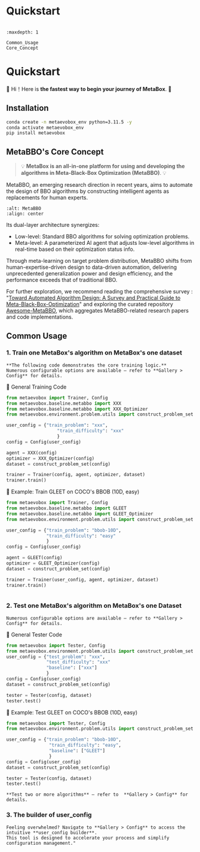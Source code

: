 # Quickstart

```{toctree}

:maxdepth: 1

Common_Usage
Core_Concept

```

# Quickstart

🚀 Hi！Here is **the fastest way to begin your journey of MetaBox**. 🚀

## Installation

```bash
conda create -n metaevobox_env python=3.11.5 -y
conda activate metaevobox_env
pip install metaevobox
```

## MetaBBO's Core Concept

> 💡 **MetaBox is an all-in-one platform for using and developing the algorithms in Meta-Black-Box Optimization (MetaBBO)**. 💡

MetaBBO, an emerging research direction in recent years, aims to automate the design of BBO algorithms by constructing intelligent agents as replacements for human experts.

```{image} /_static/metabbo.png
:alt: MetaBBO
:align: center
```

Its dual-layer architecture synergizes:

- Low-level​​: Standard BBO algorithms for solving optimization problems.
- Meta-level​​: A parameterized AI agent that adjusts low-level algorithms in real-time based on their optimization status info.

Through meta-learning on target problem distribution, MetaBBO shifts from human-expertise-driven design to data-driven automation, delivering unprecedented generalization power and design efficiency, and the performance
exceeds that of traditional BBO.

For further exploration, we recommend reading the comprehensive survey : "[Toward Automated Algorithm Design: A Survey and Practical Guide to Meta-Black-Box-Optimization](https://arxiv.org/abs/2411.00625)" and exploring the curated repository [Awesome-MetaBBO](https://github.com/GMC-DRL/Awesome-MetaBBO), which aggregates MetaBBO-related research papers and code implementations.

## Common Usage

### 1. Train one MetaBox's algorithm on MetaBox's one dataset

```{note}
**The following code demonstrates the core training logic.**
Numerous configurable options are available — refer to **Gallery > Config** for details.
```

<!-- ```{note} Notes require **no** arguments, so content can start here.
```
```{tip} Notes require **no** arguments, so content can start here.
```
```{warning} Notes require **no** arguments, so content can start here.
```
:::{note}
This text is **standard** _Markdown_
:::
:::{warning}
This text is **standard** _Markdown_
:::
```{admonition} Here's my title
:class: note

Here's my admonition content

``` -->

🧪 General Training Code

```python
from metaevobox import Trainer, Config
from metaevobox.baseline.metabbo import XXX
from metaevobox.baseline.metabbo import XXX_Optimizer
from metaevobox.environment.problem.utils import construct_problem_set

user_config = {"train_problem": "xxx",
                   "train_difficulty": "xxx"
                   }
config = Config(user_config)

agent = XXX(config)
optimizer = XXX_Optimizer(config)
dataset = construct_problem_set(config)

trainer = Trainer(config, agent, optimizer, dataset)
trainer.train()
```

🎯 Example: Train GLEET on COCO's BBOB (10D, easy)

```python
from metaevobox import Trainer, Config
from metaevobox.baseline.metabbo import GLEET
from metaevobox.baseline.metabbo import GLEET_Optimizer
from metaevobox.environment.problem.utils import construct_problem_set

user_config = {"train_problem": "bbob-10D",
               "train_difficulty": "easy"
               }
config = Config(user_config)

agent = GLEET(config)
optimizer = GLEET_Optimizer(config)
dataset = construct_problem_set(config)

trainer = Trainer(user_config, agent, optimizer, dataset)
trainer.train()
```

<!-- > [!TIP]
> **Train your algorithm on MetaBox** — refer to  **Gallery > Config** for details. -->

```{tip} **Train your algorithm on MetaBox** — refer to  **Gallery > Config** for details.

```

### 2. Test one MetaBox's algorithm on MetaBox's one Dataset

<!-- > [!NOTE]
> **The following code demonstrates the core test logic.**
> Numerous configurable options are available — refer to **Gallery > Config** for details. -->

```{note} **The following code demonstrates the core test logic.**
Numerous configurable options are available — refer to **Gallery > Config** for details.
```

🧪 General Tester Code

```python
from metaevobox import Tester, Config
from metaevobox.environment.problem.utils import construct_problem_set
user_config = {"test_problem": "xxx",
               "test_difficulty": "xxx"
               "baseline": ["xxx"]
               }
config = Config(user_config)
dataset = construct_problem_set(config)

tester = Tester(config, dataset)
tester.test()
```

🎯 Example: Test GLEET on COCO's BBOB (10D, easy)

```python
from metaevobox import Tester, Config
from metaevobox.environment.problem.utils import construct_problem_set

user_config = {"train_problem": "bbob-10D",
                "train_difficulty": "easy",
                "baseline": ["GLEET"]
                }
config = Config(user_config)
dataset = construct_problem_set(config)

tester = Tester(config, dataset)
tester.test()
```

<!-- > [!TIP]
> **Test your algorithm on MetaBox** — refer to  **Gallery > Config** for details.\
> **Test two or more algorithms** — refer to  **Gallery > Config** for details. -->

```{tip} **Test your algorithm on MetaBox** — refer to  **Gallery > Config** for details.\
**Test two or more algorithms** — refer to  **Gallery > Config** for details.
```

### 3. The builder of user_config

<!-- > [!IMPORTANT]
> MetaBox provides granularly configurable parameters that empower you to **​​tailor training and testing workflows**​​. \
> ​​Feeling overwhelmed?​​ Navigate to **​​Gallery > Config**​​ to access the intuitive **user_config builder**. \
> This tool is designed to accelerate your process and simplify configuration management." -->

```{important} MetaBox provides granularly configurable parameters that empower you to **​​tailor training and testing workflows**​​.
​​Feeling overwhelmed?​​ Navigate to **​​Gallery > Config**​​ to access the intuitive **user_config builder**.
This tool is designed to accelerate your process and simplify configuration management."
```
